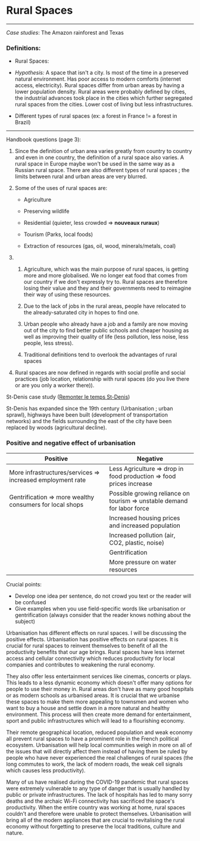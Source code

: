 # Rural Spaces

---

*Case studies*: The Amazon rainforest and Texas

### Definitions:

* Rural Spaces: 

* *Hypothesis:* A space that isn't a city. Is most of the time in a preserved natural environment. Has poor access to modern comforts (internet access, electricity). Rural spaces differ from urban areas by having a lower population density. Rural areas were probably defined by cities, the industrial advances took place in the cities which further segregated rural spaces from the cities. Lower cost of living but less infrastructures. 

* Different types of rural spaces (ex: a forest in France != a forest in Brazil)

------

 Handbook questions (page 3):

1. Since the definition of urban area varies greatly from country to country and even in one country, the definition of a rural space also varies. A rural space in Europe maybe won't be used in the same way as a Russian rural space. There are also different types of rural spaces ; the limits between rural and urban areas are very blurred. 

2. Some of the uses of rural spaces are:
   
   * Agriculture
   - Preserving wildlife
   
   - Residential (quieter, less crowded => **nouveaux ruraux**)
   
   - Tourism (Parks, local foods)
   
   - Extraction of resources (gas, oil, wood, minerals/metals, coal)

3. 1. Agriculture, which was the main purpose of rural spaces, is getting more and more globalised. We no longer eat food that comes from our country if we don't expressly try to. Rural spaces are therefore losing their value and they and their governments need to reimagine their way of using these resources.
   
   2. Due to the lack of jobs in the rural areas, people have relocated to the already-saturated city in hopes to find one.
   
   3. Urban people who already have a job and a family are now moving out of the city to find better public schools and cheaper housing as well as improving their quality of life (less pollution, less noise, less people, less stress).
   
   4. Traditional definitions tend to overlook the advantages of rural spaces

4. Rural spaces are now defined in regards with social profile and social practices (job location, relationship with rural spaces (do you live there or are you only a worker there)).

St-Denis case study ([Remonter le temps St-Denis](https://remonterletemps.ign.fr/comparer/basic?x=2.357592&y=48.928919&z=14&layer1=ORTHOIMAGERY.ORTHOPHOTOS&layer2=GEOGRAPHICALGRIDSYSTEMS.ETATMAJOR40&mode=doubleMap))

St-Denis has expanded since the 19th century (Urbanisation ; urban sprawl), highways have been built (development of transportation networks) and the fields surrounding the east of the city have been replaced by woods (agricultural decline).

### Positive and negative effect of urbanisation

| Positive                                                   | Negative                                                                |
| ---------------------------------------------------------- | ----------------------------------------------------------------------- |
| More infrastructures/services => increased employment rate | Less Agriculture => drop in food production => food prices increase     |
| Gentrification => more wealthy consumers for local shops   | Possible growing reliance on tourism => unstable demand for labor force |
|                                                            | Increased housing prices and increased population                       |
|                                                            | Increased pollution (air, CO2, plastic, noise)                          |
|                                                            | Gentrification                                                          |
|                                                            | More pressure on water resources                                        |


Crucial points: 

* Develop one idea per sentence, do not crowd you text or the reader will be confused
* Give examples when you use field-specific words like urbanisation or gentrification (always consider that the reader knows nothing about the subject)

Urbanisation has different effects on rural spaces. I will be discussing the positive effects. Urbanisation has positive effects on rural spaces. It is crucial for rural spaces to reinvent themselves to benefit of all the productivity benefits that our age brings. Rural spaces have less internet access and cellular connectivity which reduces productivity for local companies and contributes to weakening the rural economy. 

They also offer less entertainment services like cinemas, concerts or plays. This leads to a less dynamic economy which doesn't offer many options for people to use their money in. Rural areas don't have as many good hospitals or as modern schools as urbanised areas. It is crucial that we urbanise these spaces to make them more appealing to townsmen and women who want to buy a house and settle down in a more natural and healthy environment. This process will then create more demand for entertainment, sport and public infrastructures which will lead to a flourishing economy.

Their remote geographical location, reduced population and weak economy all prevent rural spaces to have a prominent role in the French political ecosystem. Urbanisation will help local communities weigh in more on all of the issues that will directly affect them instead of having them be ruled by people who have never experienced the real challenges of rural spaces (the long commutes to work, the lack of modern roads, the weak cell signals which causes less productivity).

Many of us have realised during the COVID-19 pandemic that rural spaces were extremely vulnerable to any type of danger that is usually handled by public or private infrastructures. The lack of hospitals has led to many sorry deaths and the archaic Wi-Fi connectivity has sacrificed the space's productivity. When the entire country was working at home, rural spaces couldn't and therefore were unable to protect themselves. Urbanisation will bring all of the modern appliances that are crucial to revitalising the rural economy without forgetting to preserve the local traditions, culture and nature.
<!--stackedit_data:
eyJoaXN0b3J5IjpbMTgxNzIwNjg1N119
-->